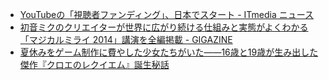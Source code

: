 - [YouTubeの「視聴者ファンディング」、日本でスタート - ITmedia ニュース](http://www.itmedia.co.jp/news/articles/1409/02/news092.html)
- [初音ミクのクリエイターが世界に広がり続ける仕組みと実態がよくわかる「マジカルミライ 2014」講演を全編掲載 - GIGAZINE](http://gigazine.net/news/20140830-miku-talk-session-1/)
- [夏休みをゲーム制作に費やした少女たちがいた――16歳と19歳が生み出した傑作『クロエのレクイエム』誕生秘話](http://ch.nicovideo.jp/indies-game/blomaga/ar611037)
